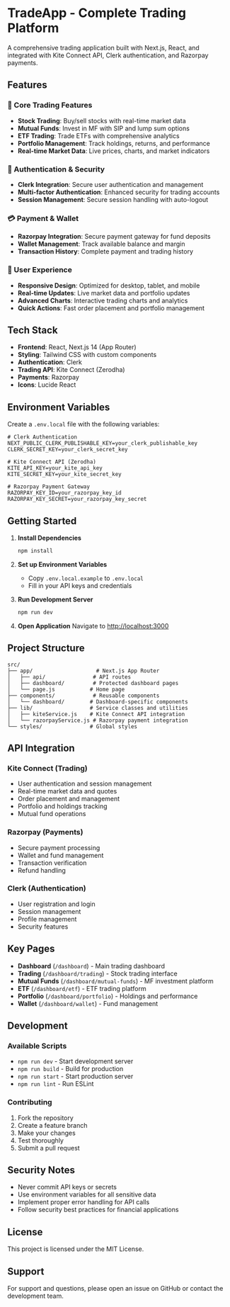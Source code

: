 # TradeApp - Complete Trading Platform

A comprehensive trading application built with Next.js, React, and integrated with Kite Connect API, Clerk authentication, and Razorpay payments.

## Features

### 🚀 Core Trading Features
- **Stock Trading**: Buy/sell stocks with real-time market data
- **Mutual Funds**: Invest in MF with SIP and lump sum options
- **ETF Trading**: Trade ETFs with comprehensive analytics
- **Portfolio Management**: Track holdings, returns, and performance
- **Real-time Market Data**: Live prices, charts, and market indicators

### 🔐 Authentication & Security
- **Clerk Integration**: Secure user authentication and management
- **Multi-factor Authentication**: Enhanced security for trading accounts
- **Session Management**: Secure session handling with auto-logout

### 💳 Payment & Wallet
- **Razorpay Integration**: Secure payment gateway for fund deposits
- **Wallet Management**: Track available balance and margin
- **Transaction History**: Complete payment and trading history

### 📱 User Experience
- **Responsive Design**: Optimized for desktop, tablet, and mobile
- **Real-time Updates**: Live market data and portfolio updates
- **Advanced Charts**: Interactive trading charts and analytics
- **Quick Actions**: Fast order placement and portfolio management

## Tech Stack

- **Frontend**: React, Next.js 14 (App Router)
- **Styling**: Tailwind CSS with custom components
- **Authentication**: Clerk
- **Trading API**: Kite Connect (Zerodha)
- **Payments**: Razorpay
- **Icons**: Lucide React

## Environment Variables

Create a `.env.local` file with the following variables:

```env
# Clerk Authentication
NEXT_PUBLIC_CLERK_PUBLISHABLE_KEY=your_clerk_publishable_key
CLERK_SECRET_KEY=your_clerk_secret_key

# Kite Connect API (Zerodha)
KITE_API_KEY=your_kite_api_key
KITE_SECRET_KEY=your_kite_secret_key

# Razorpay Payment Gateway
RAZORPAY_KEY_ID=your_razorpay_key_id
RAZORPAY_KEY_SECRET=your_razorpay_key_secret
```

## Getting Started

1. **Install Dependencies**
   ```bash
   npm install
   ```

2. **Set up Environment Variables**
   - Copy `.env.local.example` to `.env.local`
   - Fill in your API keys and credentials

3. **Run Development Server**
   ```bash
   npm run dev
   ```

4. **Open Application**
   Navigate to [http://localhost:3000](http://localhost:3000)

## Project Structure

```
src/
├── app/                    # Next.js App Router
│   ├── api/               # API routes
│   ├── dashboard/         # Protected dashboard pages
│   └── page.js           # Home page
├── components/            # Reusable components
│   └── dashboard/        # Dashboard-specific components
├── lib/                  # Service classes and utilities
│   ├── kiteService.js    # Kite Connect API integration
│   └── razorpayService.js # Razorpay payment integration
└── styles/               # Global styles
```

## API Integration

### Kite Connect (Trading)
- User authentication and session management
- Real-time market data and quotes
- Order placement and management
- Portfolio and holdings tracking
- Mutual fund operations

### Razorpay (Payments)
- Secure payment processing
- Wallet and fund management
- Transaction verification
- Refund handling

### Clerk (Authentication)
- User registration and login
- Session management
- Profile management
- Security features

## Key Pages

- **Dashboard** (`/dashboard`) - Main trading dashboard
- **Trading** (`/dashboard/trading`) - Stock trading interface
- **Mutual Funds** (`/dashboard/mutual-funds`) - MF investment platform
- **ETF** (`/dashboard/etf`) - ETF trading platform
- **Portfolio** (`/dashboard/portfolio`) - Holdings and performance
- **Wallet** (`/dashboard/wallet`) - Fund management

## Development

### Available Scripts

- `npm run dev` - Start development server
- `npm run build` - Build for production
- `npm run start` - Start production server
- `npm run lint` - Run ESLint

### Contributing

1. Fork the repository
2. Create a feature branch
3. Make your changes
4. Test thoroughly
5. Submit a pull request

## Security Notes

- Never commit API keys or secrets
- Use environment variables for all sensitive data
- Implement proper error handling for API calls
- Follow security best practices for financial applications

## License

This project is licensed under the MIT License.

## Support

For support and questions, please open an issue on GitHub or contact the development team.
